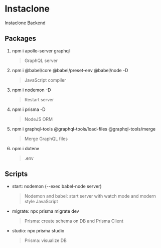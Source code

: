 # Instaclone

Instaclone Backend

## Packages

1. npm i apollo-server graphql
   > GraphQL server
2. npm i @babel/core @babel/preset-env @babel/node -D
   > JavaScript compiler
3. npm i nodemon -D
   > Restart server
4. npm i prisma -D
   > NodeJS ORM
5. npm i graphql-tools @graphql-tools/load-files @graphql-tools/merge
   > Merge GraphQL files
6. npm i dotenv
   > .env

## Scripts

- start: nodemon (--exec babel-node server)
  > Nodemon and babel: start server with watch mode and modern style JavaScript
- migrate: npx prisma migrate dev
  > Prisma: create schema on DB and Prisma Client
- studio: npx prisma studio
  > Prisma: visualize DB
